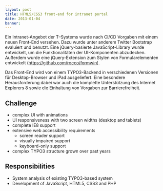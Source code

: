 ```yaml
---
layout: post
title: HTML5/CSS3 front-end for intranet portal
date: 2013-01-04
banner: 
---
```


Ein Intranet-Angebot der T–Systems wurde nach CI/CD Vorgaben mit einem neuen Front-End versehen. 
Dazu wurde unter anderem Twitter Bootstrap evaluiert und benutzt. 
Eine jQuery-basierte JavaScript-Library wurde entwickelt, um die Funktionalitäten der UI-Komponenten abzudecken. 
Außerdem wurde eine jQuery-Extension zum Stylen von Formularelementen entwickelt (https://github.com/rocco/formwin). 

Das Front-End wird von einem TYPO3-Backend in verschiedenen Versionen für Desktop-Browser und iPad ausgeliefert. 
Eine besondere Herausforderung dabei war auch die komplette Unterstützung des Internet Explorers 8 sowie die Einhaltung von Vorgaben zur Barrierefreiheit.


## Challenge

- complex UI with animations
- UI responsiveness with two screen widths (desktop and tablets)
- complete IE8 support
- extensive web accessibility requirements
	- screen reader support
	- visually impaired support
	- keyboard-only support
- complex TYPO3 structure grown over past years


## Responsibilities

- System analysis of existing TYPO3-based system
- Development of JavaScript, HTML5, CSS3 and PHP
